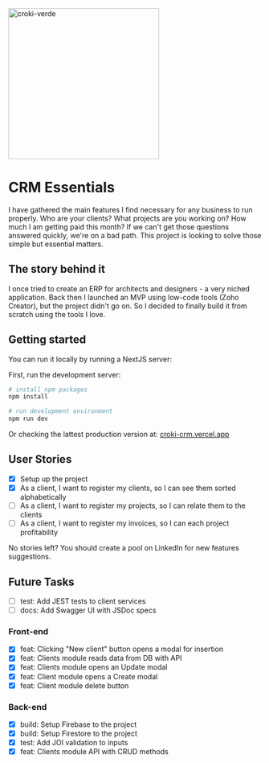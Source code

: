 <img src="/croki-verde.PNG" alt="croki-verde" width="300"/>

# CRM Essentials

I have gathered the main features I find necessary for any business to run properly. Who are your clients? What projects are you working on? How much I am getting paid this month? If we can't get those questions answered quickly,  we're on a bad path. This project is looking to solve those simple but essential matters.

## The story behind it

I once tried to create an ERP for architects and designers - a very niched application. Back then I launched an MVP using low-code tools (Zoho Creator), but the project didn't go on. So I decided to finally build it from scratch using the tools I love.

## Getting started

You can run it locally by running a NextJS server:

First, run the development server:

```bash
# install npm packages
npm install

# run development environment
npm run dev
```

Or checking the lattest production version at: [croki-crm.vercel.app](https://croki-crm.vercel.app/)

## User Stories

- [X] Setup up the project
- [X] As a client, I want to register my clients, so I can see them sorted alphabetically
- [ ] As a client, I want to register my projects, so I can relate them to the clients
- [ ] As a client, I want to register my invoices, so I can each project profitability

No stories left? You should create a pool on LinkedIn for new features suggestions.

## Future Tasks
- [ ] test: Add JEST tests to client services
- [ ] docs: Add Swagger UI with JSDoc specs

### Front-end

- [X] feat: Clicking "New client" button opens a modal for insertion
- [X] feat: Clients module reads data from DB with API
- [X] feat: Clients module opens an Update modal
- [X] feat: Client module opens a Create modal
- [X] feat: Client module delete button

### Back-end

- [X] build: Setup Firebase to the project
- [X] build: Setup Firestore to the project
- [X] test: Add JOI validation to inputs
- [X] feat: Clients module API with CRUD methods